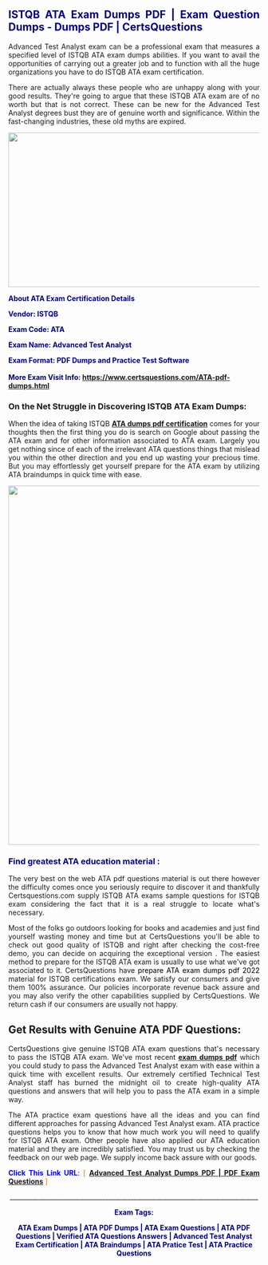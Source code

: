 <h2 style="text-align: justify;"><span style="color: #000080;">ISTQB ATA Exam Dumps PDF | Exam Question Dumps - Dumps PDF | CertsQuestions</span></h2>
<p style="text-align: justify;">Advanced Test Analyst exam can be a professional exam that measures a specified level of ISTQB  ATA exam dumps abilities. If you want to avail the opportunities of carrying out a greater job and to function with all the huge organizations you have to do ISTQB ATA exam certification.</p>
<p style="text-align: justify;">There are actually always these people who are unhappy along with your good results. They're going to argue that these ISTQB  ATA exam are of no worth but that is not correct. These can be new for the Advanced Test Analyst degrees bust they are of genuine worth and significance. Within the fast-changing industries, these old myths are expired.</p>
<p><img style="display: block; margin-left: auto; margin-right: auto;" src="https://i.imgur.com/eaP4ae9.png" width="840" height="310" /></p>
<p><span style="color: #000080;"><strong>About ATA Exam Certification Details</strong></span></p>
<p><span style="color: #000080;"><strong>Vendor: ISTQB<br /></strong></span></p>
<p><span style="color: #000080;"><strong>Exam Code: ATA</strong></span></p>
<p><span style="color: #000080;"><strong>Exam Name: Advanced Test Analyst</strong></span></p>
<p><span style="color: #000080;"><strong>Exam Format: PDF Dumps and Practice Test Software<br /><br />More Exam Visit Info: <span style="color: #ff6600;"><a href="https://www.certsquestions.com/ATA-pdf-dumps.html">https://www.certsquestions.com/ATA-pdf-dumps.html</a></span></strong></span></p>
<h3>On the Net Struggle in Discovering ISTQB ATA Exam Dumps:</h3>
<p style="text-align: justify;">When the idea of taking ISTQB <a href="https://www.certsquestions.com/ATA-pdf-dumps.html"><strong> ATA dumps pdf certification</strong></a> comes for your thoughts then the first thing you do is search on Google about passing the ATA exam and for other information associated to ATA exam. Largely you get nothing since of each of the irrelevant ATA questions things that mislead you within the other direction and you end up wasting your precious time. But you may effortlessly get yourself prepare for the ATA exam by utilizing ATA braindumps in quick time with ease.</p>
<p><a href="https://www.certsquestions.com/ATA-pdf-dumps.html"><img style="display: block; margin-left: auto; margin-right: auto;" src="https://i.imgur.com/pxhoKQ2.png" width="720" /></a></p>
<h3><span style="color: #000080;">Find greatest  ATA education material :</span></h3>
<p style="text-align: justify;">The very best on the web ATA pdf questions material is out there however the difficulty comes once you seriously require to discover it and thankfully Certsquestions.com supply ISTQB ATA exams sample questions for ISTQB  exam considering the fact that it is a real struggle to locate what's necessary.</p>
<p style="text-align: justify;">Most of the folks go outdoors looking for books and academies and just find yourself wasting money and time but at CertsQuestions you'll be able to check out good quality of ISTQB  and right after checking the cost-free demo, you can decide on acquiring the exceptional version . The easiest method to prepare for the ISTQB ATA exam is usually to use what we've got associated to it. CertsQuestions have <span style="color: #000000;">prepare ATA exam dumps pdf 2022</span> material for ISTQB certifications exam. We satisfy our consumers and give them 100% assurance. Our policies incorporate revenue back assure and you may also verify the other capabilities supplied by CertsQuestions. We return cash if our consumers are usually not happy.</p>
<h2>Get Results with Genuine ATA PDF Questions:</h2>
<p style="text-align: justify;">CertsQuestions give genuine ISTQB ATA exam questions that's necessary to pass the ISTQB  ATA exam. We've most recent<strong>&nbsp;<a href="https://www.certsquestions.com/">exam dumps pdf</a></strong>&nbsp;which you could study to pass the Advanced Test Analyst exam with ease within a quick time with excellent results. Our extremely certified Technical Test Analyst staff has burned the midnight oil to create high-quality ATA questions and answers that will help you to pass the ATA exam in a simple way.</p>
<p style="text-align: justify;">The ATA practice exam questions have all the ideas and you can find different approaches for passing Advanced Test Analyst exam. ATA practice questions helps you to know that how much work you will need to qualify for ISTQB  ATA exam. Other people have also applied our ATA education material and they are incredibly satisfied. You may trust us by checking the feedback on our web page. We supply income back assure with our goods.</p>
<p style="text-align: justify;"><span style="color: #0000ff;"><strong>Click This Link URL</strong>:</span> <span style="color: #ff6600;">[ <strong><a href="https://www.certsquestions.com/technical-test-analyst-certification.html">Advanced Test Analyst Dumps PDF | PDF Exam Questions</a></strong> ]</span></p>
<p style="text-align: center;">______________________________________________________________________________</p>
<p style="text-align: center;"><span style="color: #000080;"><strong>Exam Tags:</strong></span></p>
<p style="text-align: center;"><span style="color: #000080;"><strong>ATA Exam Dumps | ATA PDF Dumps | ATA Exam Questions | ATA PDF Questions | Verified ATA Questions Answers | Advanced Test Analyst Exam Certification | ATA Braindumps | ATA Pratice Test | ATA Practice Questions</strong></span></p>
